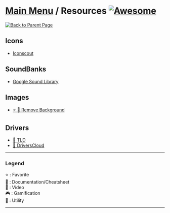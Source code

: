 # [Main Menu](README.md) / Resources [![Awesome](https://awesome.re/badge-flat.svg)](https://awesome.re)

[![Back to Parent Page](https://img.shields.io/badge/-Back_to_Parent_Page-blue?style=for-the-badge)](README.md)

## Icons
- [Iconscout](https://iconscout.com/unicons/explore/line)

## SoundBanks
- [Google Sound Library](https://developers.google.com/assistant/tools/sound-library/)

## Images
- [:star: :wrench: Remove Background](https://www.remove.bg/)

## Drivers
- [:wrench: TLD](https://www.touslesdrivers.com/index.php?v_page=29)
- [:wrench: DriversCloud](https://www.driverscloud.com/fr/demarrer)

---

### Legend
:star: : Favorite\
:book: : Documentation/Cheatsheet\
:movie_camera: : Video\
:video_game: : Gamification\
:wrench: : Utility

---
